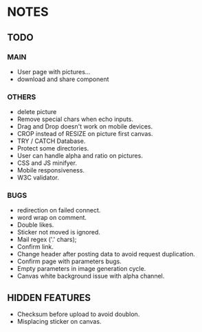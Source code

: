 # NOTES


## TODO


### MAIN

- User page with pictures...
- download and share component

### OTHERS

- delete picture
- Remove special chars when echo inputs.
- Drag and Drop doesn't work on mobile devices.
- CROP instead of RESIZE on picture first canvas.
- TRY / CATCH Database.
- Protect some directories.
- User can handle alpha and ratio on pictures.
- CSS and JS minifyer.
- Mobile responsiveness.
- W3C validator.

### BUGS

- redirection on failed connect.
- word wrap on comment.
- Double likes.
- Sticker not moved is ignored.
- Mail regex ('.' chars);
- Confirm link.
- Change header after posting data to avoid request duplication.
- Confirm page with parameters bugs.
- Empty parameters in image generation cycle.
- Canvas white background issue with alpha channel.


## HIDDEN FEATURES

- Checksum before upload to avoid doublon.
- Misplacing sticker on canvas.
